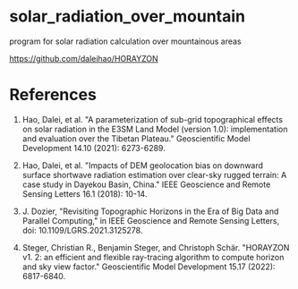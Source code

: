 # solar_radiation_over_mountain
program for solar radiation calculation over mountainous areas

https://github.com/daleihao/HORAYZON

# References
  1. Hao, Dalei, et al. "A parameterization of sub-grid topographical effects on solar radiation in the E3SM Land Model (version 1.0): implementation and evaluation over the Tibetan Plateau." Geoscientific Model Development 14.10 (2021): 6273-6289.

  2. Hao, Dalei, et al. "Impacts of DEM geolocation bias on downward surface shortwave radiation estimation over clear-sky rugged terrain: A case study in Dayekou Basin, China." IEEE Geoscience and Remote Sensing Letters 16.1 (2018): 10-14.
 
  3. J. Dozier, "Revisiting Topographic Horizons in the Era of Big Data and Parallel Computing," in IEEE Geoscience and Remote Sensing Letters, doi: 10.1109/LGRS.2021.3125278.
  
  4. Steger, Christian R., Benjamin Steger, and Christoph Schär. "HORAYZON v1. 2: an efficient and flexible ray-tracing algorithm to compute horizon and sky view factor." Geoscientific Model Development 15.17 (2022): 6817-6840.
